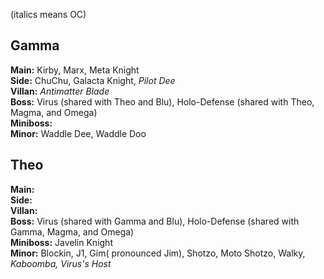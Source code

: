 (italics means OC)

## Gamma
**Main:**
Kirby, Marx, Meta Knight <br>
**Side:**
ChuChu, Galacta Knight, _Pilot Dee_ <br>
**Villan:**
_Antimatter Blade_ <br>
**Boss:**
Virus (shared with Theo and Blu), Holo-Defense (shared with Theo, Magma, and Omega) <br>
**Miniboss:** <br>
**Minor:**
Waddle Dee, Waddle Doo <br>

## Theo
**Main:** <br>
**Side:** <br>
**Villan:** <br>
**Boss:**
Virus (shared with Gamma and Blu), Holo-Defense (shared with Gamma, Magma, and Omega) <br>
**Miniboss:**
Javelin Knight <br>
**Minor:**
Blockin, J1, Gim( pronounced Jim), Shotzo, Moto Shotzo, Walky, _Kaboomba, Virus's Host_ <br>

